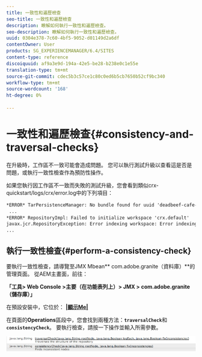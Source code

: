```yaml
---
title: 一致性和遍歷檢查
seo-title: 一致性和遍歷檢查
description: 瞭解如何執行一致性和遍歷檢查。
seo-description: 瞭解如何執行一致性和遍歷檢查。
uuid: 0304e378-7c60-4bf5-9052-d01149d2a6df
contentOwner: User
products: SG_EXPERIENCEMANAGER/6.4/SITES
content-type: reference
discoiquuid: af9a3e9d-194a-42e5-be28-b238e0c1e55e
translation-type: tm+mt
source-git-commit: cdec5b3c57ce1c80c0ed6b5cb7650b52cf9bc340
workflow-type: tm+mt
source-wordcount: '168'
ht-degree: 0%

---
```



# 一致性和遍歷檢查{#consistency-and-traversal-checks}

在升級時，工作區不一致可能會造成問題。 您可以執行測試升級以查看這是否是問題，或執行一致性檢查作為預防性操作。

如果您執行因工作區不一致而失敗的測試升級，您會看到類似crx-quickstart/logs/crx/error.log中的下列項目：

```xml
*ERROR* TarPersistenceManager: No bundle found for uuid 'deadbeef-cafe-babe-cafe-babecafebabe'
 ...
*ERROR* RepositoryImpl: Failed to initialize workspace 'crx.default'
javax.jcr.RepositoryException: Error indexing workspace: Error indexing workspace: Error indexing workspace
...
```

## 執行一致性檢查{#perform-a-consistency-check}

要執行一致性檢查，請導覽至JMX Mbean** com.adobe.granite（資料庫）**的管理頁面。 從AEM主畫面，前往：

**「工具> Web Console >主要（在功能表列上）> JMX > com.adobe.granite（儲存庫）」**

在預設安裝中，它位於： **[|顯示Me|](http://localhost:4502/system/console/jmx/com.adobe.granite%3Atype%3DRepository)**

在頁面的&#x200B;**Operations**&#x200B;區段中，您會找到兩種方法：**`traversalCheck`**&#x200B;和&#x200B;**`consistencyCheck`**。 要執行檢查，請按一下操作並輸入所需參數。

![chlimage_1-117](assets/chlimage_1-117.png)

